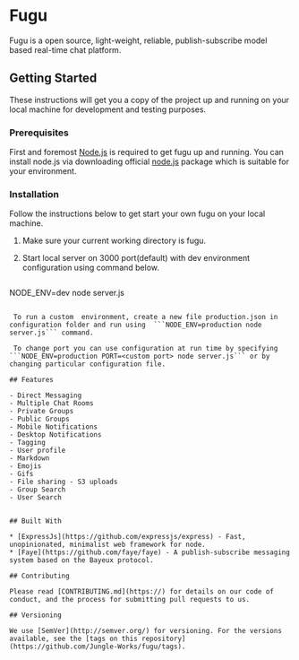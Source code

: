 # Fugu

Fugu is a open source, light-weight, reliable, publish-subscribe model based real-time chat platform.

## Getting Started

These instructions will get you a copy of the project up and running on your local machine for development and testing purposes.

### Prerequisites

First and foremost [Node.js](https://nodejs.org/en/download/) is required to get fugu up and running.
You can install node.js via downloading official [node.js](https://nodejs.org/en/download/) package which is suitable for your environment.


### Installation

Follow the instructions below to get start your own fugu on your local machine.

1. Make sure your current working directory is fugu.

2. Start local server on 3000 port(default) with  dev environment configuration using command below.

   ```
NODE_ENV=dev node server.js
```

 To run a custom  environment, create a new file production.json in configuration folder and run using  ```NODE_ENV=production node server.js``` command.

 To change port you can use configuration at run time by specifying  ```NODE_ENV=production PORT=<custom port> node server.js``` or by changing particular configuration file.

## Features

- Direct Messaging
- Multiple Chat Rooms
- Private Groups
- Public Groups
- Mobile Notifications
- Desktop Notifications
- Tagging
- User profile
- Markdown
- Emojis
- Gifs
- File sharing - S3 uploads
- Group Search
- User Search


## Built With

* [ExpressJs](https://github.com/expressjs/express) - Fast, unopinionated, minimalist web framework for node.
* [Faye](https://github.com/faye/faye) - A publish-subscribe messaging system based on the Bayeux protocol.

## Contributing

Please read [CONTRIBUTING.md](https://) for details on our code of conduct, and the process for submitting pull requests to us.

## Versioning

We use [SemVer](http://semver.org/) for versioning. For the versions available, see the [tags on this repository](https://github.com/Jungle-Works/fugu/tags).


